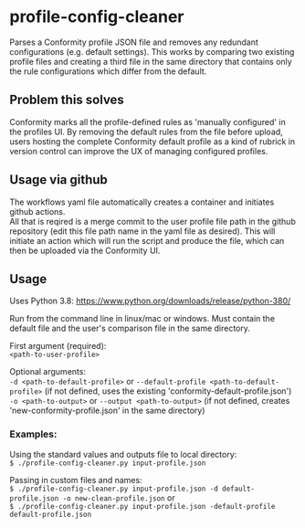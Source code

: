 # profile-config-cleaner
Parses a Conformity profile JSON file and removes any redundant configurations (e.g. default settings). This works by comparing two existing profile files and creating a third file in the same directory that contains only the rule configurations which differ from the default.

## Problem this solves
Conformity marks all the profile-defined rules as 'manually configured' in the profiles UI. By removing the default rules from the file before upload, users hosting the complete Conformity default profile as a kind of rubrick in version control can improve the UX of managing configured profiles.

## Usage via github
The workflows yaml file automatically creates a container and initiates github actions. <br />
All that is reqired is a merge commit to the user profile file path in the github repository (edit this file path name in the yaml file as desired). This will initiate an action which will run the script and produce the file, which can then be uploaded via the Conformity UI.

## Usage
Uses Python 3.8: https://www.python.org/downloads/release/python-380/

Run from the command line in linux/mac or windows. Must contain the default file and the user's comparison file in the same directory. <br />

First argument (required): <br />
`<path-to-user-profile>`<br />

Optional arguments:<br />
`-d <path-to-default-profile>` or `--default-profile <path-to-default-profile>` (if not defined, uses the existing 'conformity-default-profile.json') <br />
`-o <path-to-output>` or `--output <path-to-output>` (if not defined, creates 'new-conformity-profile.json' in the same directory)  <br />

### Examples:

Using the standard values and outputs file to local directory: <br />
`$ ./profile-config-cleaner.py input-profile.json` 

Passing in custom files and names: <br />
`$ ./profile-config-cleaner.py input-profile.json -d default-profile.json -o new-clean-profile.json` or <br /> 
`$ ./profile-config-cleaner.py input-profile.json -default-profile default-profile.json`
